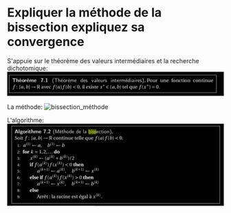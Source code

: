 Expliquer la méthode de la bissection expliquez sa convergence
===============================================================

S'appuie sur le théorème des valeurs intermédiaires et la recherche dichotomique:
![val_inter](../images/val_inter.png)

La méthode:
![bissection_méthode](../images/bissection_méthode.png)

L'algorithme:
![algo_bissection](../images/algo_bissection.png)
